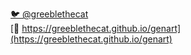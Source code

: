 [🐦 @greeblethecat](https://twitter.com/greeblethecat)     
[🎨 https://greeblethecat.github.io/genart](https://greeblethecat.github.io/genart)
